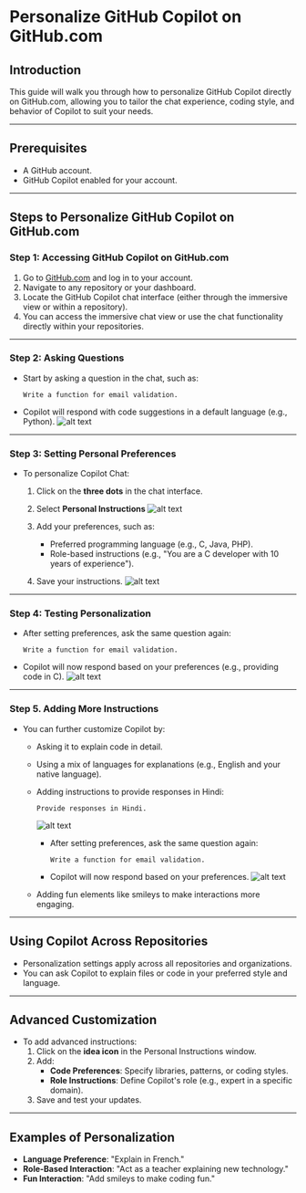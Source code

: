 # **Personalize GitHub Copilot on GitHub.com**

## **Introduction**

This guide will walk you through how to personalize GitHub Copilot directly on GitHub.com, allowing you to tailor the chat experience, coding style, and behavior of Copilot to suit your needs.

---

## **Prerequisites**

* A GitHub account.
* GitHub Copilot enabled for your account.

---

## **Steps to Personalize GitHub Copilot on GitHub.com**

### **Step 1: Accessing GitHub Copilot on GitHub.com**

1. Go to [GitHub.com](https://github.com) and log in to your account.
2. Navigate to any repository or your dashboard.
3. Locate the GitHub Copilot chat interface (either through the immersive view or within a repository).
4. You can access the immersive chat view or use the chat functionality directly within your repositories.

---

### **Step 2: Asking Questions**
   - Start by asking a question in the chat, such as:
     ```
     Write a function for email validation.
     ```
   - Copilot will respond with code suggestions in a default language (e.g., Python).
     ![alt text](../images/img102.png)

---

### **Step 3: Setting Personal Preferences**
   - To personalize Copilot Chat:
     1. Click on the **three dots** in the chat interface.
     2. Select **Personal Instructions**
        ![alt text](../images/img103.png)

     3. Add your preferences, such as:
        - Preferred programming language (e.g., C, Java, PHP).
        - Role-based instructions (e.g., "You are a C developer with 10 years of experience").
     4. Save your instructions.
        ![alt text](../images/img104.png)

---

### **Step 4: Testing Personalization**
   - After setting preferences, ask the same question again:
     ```
     Write a function for email validation.
     ```
   - Copilot will now respond based on your preferences (e.g., providing code in C).
     ![alt text](../images/img105.png)

---

### **Step 5. Adding More Instructions**
   - You can further customize Copilot by:
     - Asking it to explain code in detail.
     - Using a mix of languages for explanations (e.g., English and your native language).
     - Adding instructions to provide responses in Hindi:
       ```
       Provide responses in Hindi.
       ```
       ![alt text](../images/img106.png)
       
       - After setting preferences, ask the same question again:
         ```
         Write a function for email validation.
         ```
       - Copilot will now respond based on your preferences.
         ![alt text](../images/img107.png)

     - Adding fun elements like smileys to make interactions more engaging.
  
---

## **Using Copilot Across Repositories**
   - Personalization settings apply across all repositories and organizations.
   - You can ask Copilot to explain files or code in your preferred style and language.

---

## **Advanced Customization**
   - To add advanced instructions:
     1. Click on the **idea icon** in the Personal Instructions window.
     2. Add:
        - **Code Preferences**: Specify libraries, patterns, or coding styles.
        - **Role Instructions**: Define Copilot's role (e.g., expert in a specific domain).
     3. Save and test your updates.

---

## **Examples of Personalization**
   - **Language Preference**: "Explain in French."
   - **Role-Based Interaction**: "Act as a teacher explaining new technology."
   - **Fun Interaction**: "Add smileys to make coding fun."

